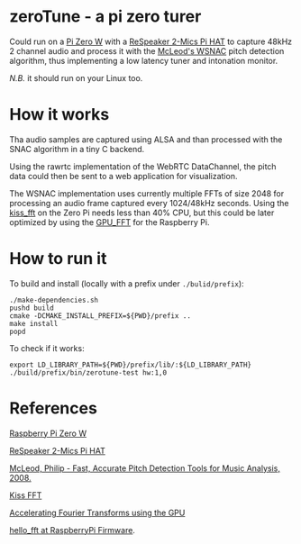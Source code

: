 # zeroTune - a pi zero turer

Could run on a [Pi Zero W] with a 
[ReSpeaker 2-Mics Pi HAT]
to capture 48kHz 2 channel audio and process it
with the [McLeod's WSNAC] pitch detection algorithm, 
thus implementing a low latency tuner and intonation
monitor.

*N.B.* it should run on your Linux too.

# How it works
Tha audio samples are captured using ALSA and than
processed with the SNAC algorithm in a tiny C backend.

Using the rawrtc implementation of the WebRTC DataChannel,
the pitch data could then be sent to a web application
for visualization.

The WSNAC implementation uses currently multiple FFTs
of size 2048 for processing an audio frame captured 
every 1024/48kHz seconds. 
Using the [kiss_fft] on the Zero Pi needs less than 40% CPU,
but this could be later optimized by using the [GPU_FFT] for
the Raspberry Pi.

# How to run it
To build and install (locally with a prefix under `./bulid/prefix`):

    ./make-dependencies.sh
	pushd build
	cmake -DCMAKE_INSTALL_PREFIX=${PWD}/prefix ..
	make install
	popd
	
To check if it works:	

	export LD_LIBRARY_PATH=${PWD}/prefix/lib/:${LD_LIBRARY_PATH}
	./build/prefix/bin/zerotune-test hw:1,0
	
	

# References
[Pi Zero W]: https://en.wikipedia.org/wiki/Raspberry_Pi#Pi_Zero
[ReSpeaker 2-Mics Pi HAT]: http://wiki.seeedstudio.com/ReSpeaker_2_Mics_Pi_HAT/
[McLeod's WSNAC]: http://www.cs.otago.ac.nz/research/publications/oucs-2008-03.pdf 
[kiss_fft]: https://sourceforge.net/projects/kissfft/
[GPU_FFT]: http://www.aholme.co.uk/GPU_FFT/Main.htm

[Raspberry Pi Zero W](https://en.wikipedia.org/wiki/Raspberry_Pi#Pi_Zero)

[ReSpeaker 2-Mics Pi HAT](http://wiki.seeedstudio.com/ReSpeaker_2_Mics_Pi_HAT/)

[McLeod, Philip - Fast, Accurate Pitch Detection Tools for Music Analysis, 2008.](http://www.cs.otago.ac.nz/research/publications/oucs-2008-03.pdf)

[Kiss FFT](https://sourceforge.net/projects/kissfft/)

[Accelerating Fourier Transforms using the GPU](https://www.raspberrypi.org/blog/accelerating-fourier-transforms-using-the-gpu/)

[hello_fft at RaspberryPi Firmware](https://github.com/raspberrypi/firmware/blob/master/opt/vc/src/hello_pi/hello_fft/gpu_fft.txt).


